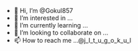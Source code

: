 - 👋 Hi, I’m @Gokul857
- 👀 I’m interested in ...
- 🌱 I’m currently learning ...
- 💞️ I’m looking to collaborate on ...
- 📫 How to reach me ...@j_I_t_u_g_o_k_u_l

<!---
Gokul857/Gokul857 is a ✨ special ✨ repository because its `README.md` (this file) appears on your GitHub profile.
You can click the Preview link to take a look at your changes.
--->

